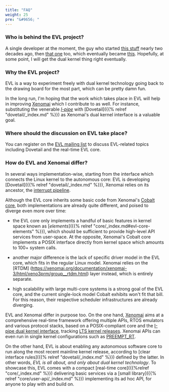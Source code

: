 ```yaml
---
title: "FAQ"
weight: 25
pre: "&#9656; "
---
```


### Who is behind the EVL project?

A single developer at the moment, the guy who started [this
stuff](https://xenomai.org) nearly two decades ago, then [that
one](https://lwn.net/Articles/1743/) too, which eventually became
[this](https://lwn.net/Articles/140374/). Hopefully, at some point, I
will get the dual kernel thing right eventually.

### Why the EVL project?

EVL is a way to experiment freely with dual kernel technology going
back to the drawing board for the most part, which can be pretty damn
fun.

In the long run, I'm hoping that the work which takes place in EVL
will help in improving [Xenomai](https://xenomai.org) which I
contribute to as well. For instance, substituting the venerable
[_I-pipe_](https://gitlab.denx.de/Xenomai/xenomai/wikis/Dovetail/)
with [Dovetail]({{% relref "dovetail/_index.md" %}}) as Xenomai's
dual kernel interface is a valuable goal.

### Where should the discussion on EVL take place?

You can register on the [EVL mailing
list](https://evenless.org/mailman/listinfo/evl/) to discuss
EVL-related topics including Dovetail and the real-time EVL core.

### How do EVL and Xenomai differ?

In several ways implementation-wise, starting from the interface which
connects the Linux kernel to the autonomous core: EVL is developing
[Dovetail]({{% relref "dovetail/_index.md" %}}), Xenomai relies on its
ancestor, the [interrupt pipeline](https://git.xenomai.org/ipipe-arm).

Although the EVL core inherits some basic code from Xenomai's [Cobalt
core](https://git.xenomai.org/Xenomai/xenomai), both implementations
are already quite different, and poised to diverge even more over
time:

- the EVL core only implements a handful of basic features in kernel
  space known as [_elements_]({{% relref
  "core/_index.md#evl-core-elements" %}}), which should be sufficient
  to provide high-level API services from user-space. At the opposite,
  Xenomai's Cobalt core implements a POSIX interface directly from
  kernel space which amounts to 100+ system calls.

- another major difference is the lack of specific driver model in the
  EVL core, which fits in the regular Linux model. Xenomai relies on
  the [RTDM]
  (https://xenomai.org/documentation/xenomai-3/html/xeno3prm/group__rtdm.html)
  layer instead, which is entirely separate.

- high scalability with large multi-core systems is a strong goal of
  the EVL core, and the current single-lock model Cobalt exhibits
  won't fit that bill. For this reason, their respective scheduler
  infrastructures are already diverging.

EVL and Xenomai differ in purpose too.  On the one hand,
[Xenomai](https://xenomai.org) aims at a comprehensive real-time
framework offering multiple APIs, RTOS emulators and various protocol
stacks, based on a POSIX-compliant core and the [I-pipe dual kernel
interface](https://gitlab.denx.de/Xenomai/xenomai/wikis/Getting_The_I_Pipe_Patch),
tracking [LTS kernel
releases](https://www.kernel.org/category/releases.html).  Xenomai
APIs can even run in single kernel configurations such as
[PREEMPT_RT](https://wiki.linuxfoundation.org/realtime/rtl/blog).

On the other hand, EVL is about enabling any autonomous software core
to run along the most recent mainline kernel release, according to
[clear interface rules]({{% relref "dovetail/_index.md" %}}) defined
by the latter. In other words, _EVL is all about, and only about dual
kernel technology_. To showcase this, EVL comes with a compact
[real-time core]({{%relref "core/_index.md" %}}) delivering basic
services via a [small library]({{% relref "core/user-api/_index.md"
%}}) implementing its ad hoc API, for anyone to play with and build
on.
